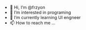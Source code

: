 - 👋 Hi, I’m @frzyon
- 👀 I’m interested in programing
- 🌱 I’m currently learning UI engneer
- 📫 How to reach me ...

<!---
frzyon/frzyon is a ✨ special ✨ repository because its `README.md` (this file) appears on your GitHub profile.
You can click the Preview link to take a look at your changes.
--->
